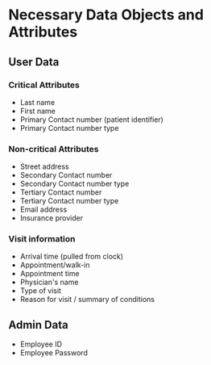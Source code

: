 # Necessary Data Objects and Attributes

## User Data

### Critical Attributes
* Last name
* First name
* Primary Contact number (patient identifier)
* Primary Contact number type

### Non-critical Attributes
* Street address
* Secondary Contact number
* Secondary Contact number type
* Tertiary Contact number
* Tertiary Contact number type
* Email address
* Insurance provider

### Visit information
* Arrival time (pulled from clock)
* Appointment/walk-in
* Appointment time
* Physician's name
* Type of visit
* Reason for visit / summary of conditions

## Admin Data
* Employee ID
* Employee Password
